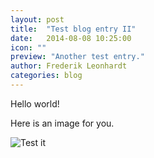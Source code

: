 ```yaml
---
layout: post
title:  "Test blog entry II"
date:   2014-08-08 10:25:00
icon: ""
preview: "Another test entry."
author: Frederik Leonhardt
categories: blog
---
```


Hello world!

Here is an image for you.

![Test it](https://www.drupal.org/files/test-all-the-things.jpg)
